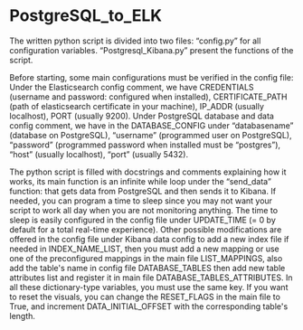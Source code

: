 # PostgreSQL_to_ELK

The written python script is divided into two files: 
  “config.py” for all configuration variables.
  “Postgresql_Kibana.py” present the functions of the script.

Before starting, some main configurations must be verified in the config file:
  Under the Elasticsearch config comment, we have 
        CREDENTIALS (username and password: configured when installed), 
        CERTIFICATE_PATH (path of elasticsearch certificate in your machine), 
        IP_ADDR (usually localhost), 
        PORT (usually 9200).
  Under PostgreSQL database and data config comment, we have in the 
        DATABASE_CONFIG under “databasename” (database on PostgreSQL), 
        “username” (programmed user on PostgreSQL), 
        “password” (programmed password when installed must be “postgres”), 
        “host” (usually localhost), 
        “port” (usually 5432).

The python script is filled with docstrings and comments explaining how it works, its main function is an infinite while loop under the “send_data” function: that gets data from PostgreSQL and then sends it to Kibana. 
If needed, you can program a time to sleep since you may not want your script to work all day when you are not monitoring anything. 
The time to sleep is easily configured in the config file under UPDATE_TIME (= 0 by default for a total real-time experience).
Other possible modifications are offered in the config file under Kibana data config to add a new index file if needed in INDEX_NAME_LIST, then you must add a new mapping or use one of the preconfigured mappings in the main file LIST_MAPPINGS, also add the table's name in config file DATABASE_TABLES then add new table attributes list and register it in main file DATABASE_TABLES_ATTRIBUTES. 
In all these dictionary-type variables, you must use the same key.
If you want to reset the visuals, you can change the RESET_FLAGS in the main file to True, and increment DATA_INITIAL_OFFSET with the corresponding table's length.

